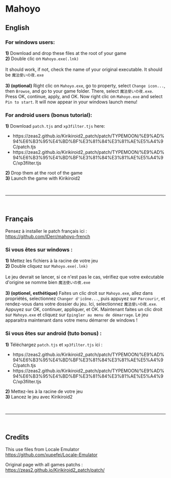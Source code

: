 # Mahoyo
## English
### For windows users:  
**1)** Download and drop these files at the root of your game  
**2)** Double clic on `Mahoyo.exe(.lnk)`
<br><br>
It should work, if not, check the name of your original executable. It should be `魔法使いの夜.exe`
<br><br>
**3) (optional)** Right clic on `Mahoyo.exe`, go to property, select `Change icon...`, then `Browse`, and go to your game folder. There, select `魔法使いの夜.exe`. Press OK, continue, apply, and OK. Now right clic on `Mahoyo.exe` and select `Pin to start`. It will now appear in your windows launch menu!

### For android users (bonus tutorial):  
**1)** Download `patch.tjs` and `xp3filter.tjs` here:
<ul>
<li>https://zeas2.github.io/Kirikiroid2_patch/patch/TYPEMOON/%E9%AD%94%E6%B3%95%E4%BD%BF%E3%81%84%E3%81%AE%E5%A4%9C/patch.tjs</li>
<li>https://zeas2.github.io/Kirikiroid2_patch/patch/TYPEMOON/%E9%AD%94%E6%B3%95%E4%BD%BF%E3%81%84%E3%81%AE%E5%A4%9C/xp3filter.tjs</li>
</ul>

**2)** Drop them at the root of the game  
**3)** Launch the game with Kirikiroid2  

<br>
<hr>
<br>
  
## Français
Pensez à installer le patch français ici :  
https://github.com/IDerr/mahoyo-french  

### Si vous êtes sur windows :  
**1)** Mettez les fichiers à la racine de votre jeu  
**2)** Double cliquez sur `Mahoyo.exe(.lnk)`
<br><br>
Le jeu devrait se lancer, si ce n'est pas le cas, vérifiez que votre exécutable d'origine se nomme bien `魔法使いの夜.exe`
<br><br>
**3) (optionel, esthétique)** Faites un clic droit sur `Mahoyo.exe`, allez dans propriétés, selectionnez `Changer d'icône...`, puis appuyez sur `Parcourir`, et rendez-vous dans votre dossier du jeu. Ici, selectionnez `魔法使いの夜.exe`. Appuyez sur OK, continuer, appliquer, et OK. Maintenant faites un clic droit sur `Mahoyo.exe` et cliquez sur `Epingler au menu de démarrage`. Le jeu apparaitra maintenant dans votre menu démarrer de windows !

### Si vous êtes sur android (tuto bonus) : 
**1)** Téléchargez `patch.tjs` et `xp3filter.tjs` ici :
<ul>
<li>https://zeas2.github.io/Kirikiroid2_patch/patch/TYPEMOON/%E9%AD%94%E6%B3%95%E4%BD%BF%E3%81%84%E3%81%AE%E5%A4%9C/patch.tjs</li>
<li>https://zeas2.github.io/Kirikiroid2_patch/patch/TYPEMOON/%E9%AD%94%E6%B3%95%E4%BD%BF%E3%81%84%E3%81%AE%E5%A4%9C/xp3filter.tjs</li>
</ul>

**2)** Mettez-les à la racine de votre jeu  
**3)** Lancez le jeu avec Kirikiroid2  
  
<br>
<hr>
<br>

## Credits  
This use files from Locale Emulator  
https://github.com/xupefei/Locale-Emulator  

Original page with all games patchs :  
https://zeas2.github.io/Kirikiroid2_patch/patch/
